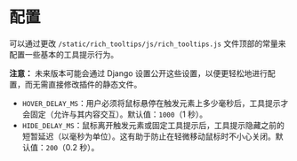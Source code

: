 # 配置

可以通过更改 `/static/rich_tooltips/js/rich_tooltips.js` 文件顶部的常量来配置一些基本的工具提示行为。

**注意：** 未来版本可能会通过 Django 设置公开这些设置，以便更轻松地进行配置，而无需直接修改插件的静态文件。

*   `HOVER_DELAY_MS`：用户必须将鼠标悬停在触发元素上多少毫秒后，工具提示才会固定（允许与其内容交互）。默认值：`1000`（1 秒）。
*   `HIDE_DELAY_MS`：鼠标离开触发元素或固定工具提示后，工具提示隐藏之前的短暂延迟（以毫秒为单位）。这有助于防止在轻微移动鼠标时不小心关闭。默认值：`200`（0.2 秒）。

